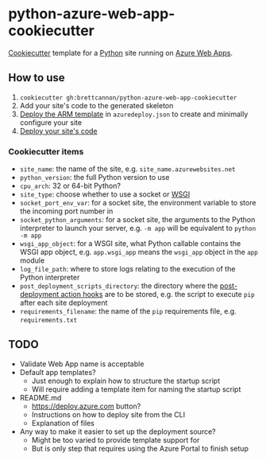 # python-azure-web-app-cookiecutter

[Cookiecutter](http://cookiecutter.readthedocs.io/) template for a
[Python](https://www.python.org/) site running on
[Azure Web Apps](https://azure.microsoft.com/en-us/services/app-service/web/).


## How to use

1. `cookiecutter gh:brettcannon/python-azure-web-app-cookiecutter`
2. Add your site's code to the generated skeleton
3. [Deploy the ARM template](https://azure.microsoft.com/en-us/documentation/articles/resource-group-template-deploy/)
   in `azuredeploy.json` to create and minimally configure your site
4. [Deploy your site's code](https://azure.microsoft.com/en-us/documentation/articles/app-service-deployment-readme/)

### Cookiecutter items

- `site_name`: the name of the site, e.g. `site_name.azurewebsites.net`
- `python_version`: the full Python version to use
- `cpu_arch`: 32 or 64-bit Python?
- `site_type`: choose whether to use a socket or
  [WSGI](https://docs.python.org/3/library/wsgiref.html#module-wsgiref)
- `socket_port_env_var`: for a socket site, the environment variable
  to store the incoming port number in
- `socket_python_arguments`: for a socket site, the arguments to the
  Python interpreter to launch your server, e.g. `-m app` will be
  equivalent to `python -m app`
- `wsgi_app_object`: for a WSGI site, what Python callable contains
  the WSGI app object, e.g. `app.wsgi_app` means the `wsgi_app`
  object in the `app` module
- `log_file_path`: where to store logs relating to the execution of
  the Python interpreter
- `post_deployment_scripts_directory`: the directory where the
  [post-deployment action hooks](https://github.com/projectkudu/kudu/wiki/Post-Deployment-Action-Hooks)
  are to be stored, e.g. the script to execute `pip` after each site
  deployment
- `requirements_filename`: the name of the `pip` requirements file,
  e.g. `requirements.txt`


## TODO

- Validate Web App name is acceptable
- Default app templates?
  + Just enough to explain how to structure the startup script
  + Will require adding a template item for naming the startup script
- README.md
  + https://deploy.azure.com button?
  + Instructions on how to deploy site from the CLI
  + Explanation of files
- Any way to make it easier to set up the deployment source?
  + Might be too varied to provide template support for
  + But is only step that requires using the Azure Portal to finish
    setup
